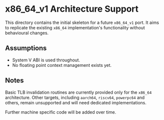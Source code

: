 # x86_64_v1 Architecture Support

This directory contains the initial skeleton for a future `x86_64_v1`
port. It aims to replicate the existing `x86_64` implementation's
functionality without behavioural changes.

## Assumptions

- System V ABI is used throughout.
- No floating point context management exists yet.

## Notes

Basic TLB invalidation routines are currently provided only for the `x86_64`
architecture. Other targets, including `aarch64`, `riscv64`, `powerpc64` and
others, remain unsupported and will need dedicated implementations.

Further machine specific code will be added over time.
